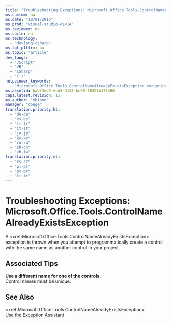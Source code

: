 ```yaml
---
title: "Troubleshooting Exceptions: Microsoft.Office.Tools.ControlNameAlreadyExistsException"
ms.custom: na
ms.date: "10/01/2016"
ms.prod: "visual-studio-dev14"
ms.reviewer: na
ms.suite: na
ms.technology: 
  - "devlang-csharp"
ms.tgt_pltfrm: na
ms.topic: "article"
dev_langs: 
  - "JScript"
  - "VB"
  - "CSharp"
  - "C++"
helpviewer_keywords: 
  - "Microsoft.Office.Tools.ControlNameAlreadyExistsException exception"
ms.assetid: babf3ed9-ecd8-4138-bc90-10461b178406
caps.latest.revision: 11
ms.author: "mblome"
manager: "douge"
translation.priority.ht: 
  - "de-de"
  - "es-es"
  - "fr-fr"
  - "it-it"
  - "ja-jp"
  - "ko-kr"
  - "ru-ru"
  - "zh-cn"
  - "zh-tw"
translation.priority.mt: 
  - "cs-cz"
  - "pl-pl"
  - "pt-br"
  - "tr-tr"
---
```

# Troubleshooting Exceptions: Microsoft.Office.Tools.ControlNameAlreadyExistsException
A \<xref:Microsoft.Office.Tools.ControlNameAlreadyExistsException> exception is thrown when you attempt to programmatically create a control with the same name as another control in your project.  
  
## Associated Tips  
 **Use a different name for one of the controls.**  
 Control names must be unique.  
  
## See Also  
 \<xref:Microsoft.Office.Tools.ControlNameAlreadyExistsException>   
 [Use the Exception Assistant](../Topic/How%20to:%20Use%20the%20Exception%20Assistant.md)